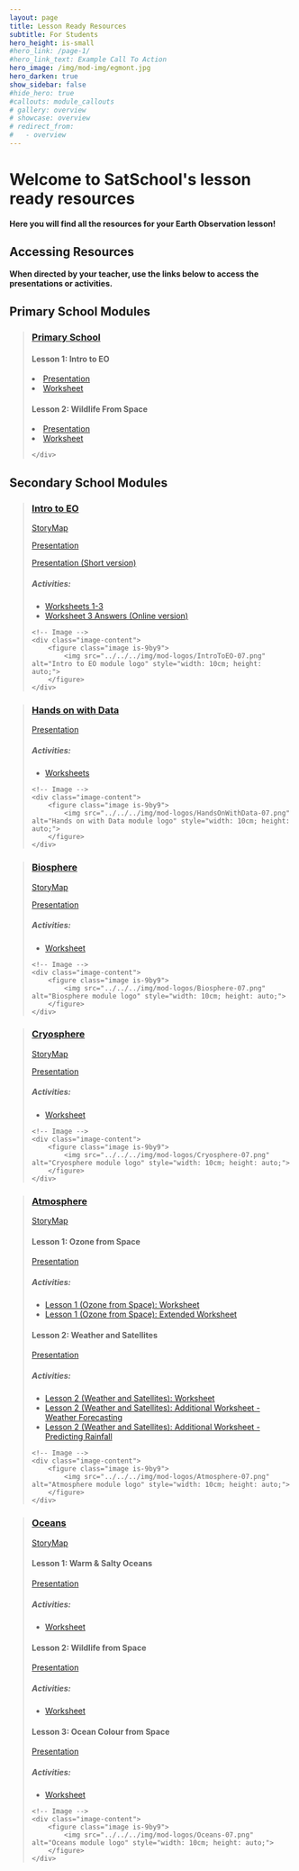 ```yaml
---
layout: page
title: Lesson Ready Resources
subtitle: For Students
hero_height: is-small
#hero_link: /page-1/
#hero_link_text: Example Call To Action
hero_image: /img/mod-img/egmont.jpg
hero_darken: true
show_sidebar: false
#hide_hero: true
#callouts: module_callouts
# gallery: overview
# showcase: overview
# redirect_from:
#   - overview
---
```


# Welcome to SatSchool's lesson ready resources

**Here you will find all the resources for your Earth Observation lesson!** 

## Accessing Resources

**When directed by your teacher, use the links below to access the presentations or activities.**

## Primary School Modules

> ### [Primary School](../primary)
> <div class="image-text-container">
>    <!-- Text beside the image -->
>    <div class="text-content">
>    <h4>Lesson 1: Intro to EO </h4>
>             <li><a href="https://docs.google.com/presentation/d/1ureLU8kI9oJfrPzbk7RMsr_XeF9_cU15VLcJDFDlTxY/edit#slide=id.p2" target="_blank">Presentation</a></li>
>             <li><a href="https://www.canva.com/design/DAGetxWbjWA/JqW7u9wQwFQ2jw8c07k9Ag/edit" target="_blank">Worksheet</a></li>
>    <h4>Lesson 2: Wildlife From Space </h4>
>             <li><a href="https://www.canva.com/design/DAF-Wyyj5TE/-aXwH3qDDUG_T8N1aLld_A/edit?utm_content=DAF-Wyyj5TE&utm_campaign=designshare&utm_medium=link2&utm_source=sharebutton" target="_blank">Presentation</a></li>
>             <li><a href="https://www.canva.com/design/DAF-XF_2cAI/v9T5twzqW3QfXkifhAcZcw/edit?utm_content=DAF-XF_2cAI&utm_campaign=designshare&utm_medium=link2&utm_source=sharebutton" target="_blank">Worksheet</a></li>
>
>     </div>
> </div>

## Secondary School Modules 


> ### [Intro to EO](../Intro-to-EO)
> <div class="image-text-container">
>    <!-- Text beside the image -->
>    <div class="text-content">
>    <p><a href="https://arcg.is/1GSKWv" target="_blank">StoryMap</a></p>
>    <p><a href="https://docs.google.com/presentation/d/1DtLDl2TF6vHQxkGdlKsbvcCGsKM3x7FU/edit?usp=drive_link&ouid=116366667872663722927&rtpof=true&sd=true" target="_blank">Presentation</a></p>
>    <p><a href="https://docs.google.com/presentation/d/1y7VpEH7wmustkRxZaiRHm4B2ekM5U4c-/edit?usp=drive_link&ouid=116366667872663722927&rtpof=true&sd=true" target="_blank">Presentation (Short version)</a></p>
>    <h5>Activities:</h5>
>    <ul>
>             <li><a href="https://drive.google.com/file/d/1CYdcIxZ_NVOaINRb0bN6G5d7j2uH0mJd/view?usp=drive_link" target="_blank">Worksheets 1-3</a></li>
>             <li><a href="https://drive.google.com/file/d/18hjEDDWA_MW_F0Un-K2QtWDLknSubqdB/view?usp=drive_link" target="_blank">Worksheet 3 Answers (Online version)</a></li>
>         </ul>
>     </div>
> 
>     <!-- Image -->
>     <div class="image-content">
>         <figure class="image is-9by9">
>             <img src="../../../img/mod-logos/IntroToEO-07.png" alt="Intro to EO module logo" style="width: 10cm; height: auto;">
>         </figure>
>     </div>
> </div>

> ### [Hands on with Data](../handson)
> <div class="image-text-container">
>     <!-- Text beside the image -->
>     <div class="text-content">
>         <p><a href="https://docs.google.com/presentation/d/11kRRyYCJRntA7tY4fS9biaRCce-22NBF/edit?usp=share_link&ouid=114457288916061015161&rtpof=true&sd=true" target="_blank">Presentation</a></p>
>         <h5>Activities:</h5>
>         <ul>
>             <li><a href="https://drive.google.com/file/d/1jmsxKvZRenApZbovJ7gcVZ4OL9QjxJZI/view?usp=drive_link" target="_blank">Worksheets</a></li>
>         </ul>
>     </div>
> 
>     <!-- Image -->
>     <div class="image-content">
>         <figure class="image is-9by9">
>             <img src="../../../img/mod-logos/HandsOnWithData-07.png" alt="Hands on with Data module logo" style="width: 10cm; height: auto;">
>         </figure>
>     </div>
> </div>

> ### [Biosphere](../biosphere)
> <div class="image-text-container">
>     <!-- Text beside the image -->
>     <div class="text-content">
>     <p><a href="https://storymaps.arcgis.com/stories/446d589226544403b86abb786829d5f8" target="_blank">StoryMap</a></p>
>         <p><a href="https://docs.google.com/presentation/d/10Zqdjepoa1leas8pHbDIWqscRMUMNHCY/edit?usp=drive_link&ouid=116366667872663722927&rtpof=true&sd=true" target="_blank">Presentation</a></p>
>         <h5>Activities:</h5>
>         <ul>
>             <li><a href="https://drive.google.com/file/d/1qPKLuVnBccUjokzKFIuqRkl6U6rME-Se/view?usp=drive_link" target="_blank">Worksheet</a></li>
>         </ul>
>     </div>
> 
>     <!-- Image -->
>     <div class="image-content">
>         <figure class="image is-9by9">
>             <img src="../../../img/mod-logos/Biosphere-07.png" alt="Biosphere module logo" style="width: 10cm; height: auto;">
>         </figure>
>     </div>
> </div>

> ### [Cryosphere](../cryosphere)
> <div class="image-text-container">
>     <!-- Text beside the image -->
>     <div class="text-content">
>     <p><a href="https://storymaps.arcgis.com/collections/48a40a6c28ff4996a42ee042d303012c" target="_blank">StoryMap</a></p>
>         <p><a href="https://docs.google.com/presentation/d/1dtb2tOwWzFPBsl-mg4xEfY1EUyouE5C3/edit?usp=drive_link&ouid=116366667872663722927&rtpof=true&sd=true">Presentation</a></p>
>         <h5>Activities:</h5>
>         <ul>
>             <li><a href="https://drive.google.com/file/d/1F_jnFgQiBT74XYYBvuLIVyrpplVOgiDm/view?usp=drive_link" target="_blank">Worksheet</a></li>
>         </ul>
>     </div>
> 
>     <!-- Image -->
>     <div class="image-content">
>         <figure class="image is-9by9">
>             <img src="../../../img/mod-logos/Cryosphere-07.png" alt="Cryosphere module logo" style="width: 10cm; height: auto;">
>         </figure>
>     </div>
> </div>

> ### [Atmosphere](../atmosphere)
> <div class="image-text-container">
>     <!-- Text beside the image -->
>     <div class="text-content">
>     <p><a href="https://storymaps.arcgis.com/collections/93319a7b7e144dbf852b10d74c44631d" target="_blank">StoryMap</a></p>
> <h4>Lesson 1: Ozone from Space</h4>
>         <p><a href="https://docs.google.com/presentation/d/1DLTnPd5Nfc72YSdxqKSuu8f5qXV-buiu/edit?usp=drive_link&ouid=116366667872663722927&rtpof=true&sd=true" target="_blank">Presentation</a></p>
>         <h5>Activities:</h5>
>         <ul>
>             <li><a href="https://drive.google.com/file/d/1ciLKUs51LYxGU9jT-XJ37glMDGvp2fP1/view?usp=drive_link" target="_blank">Lesson 1 (Ozone from Space): Worksheet</a></li>
>             <li><a href="https://drive.google.com/file/d/1xbjB11LprvZOjEBkklbQX34_wtFTM3Lv/view?usp=drive_link" target="_blank">Lesson 1 (Ozone from Space): Extended Worksheet</a></li>
>         </ul>
> <h4>Lesson 2: Weather and Satellites</h4>
>         <p><a href="https://docs.google.com/presentation/d/1ydZ-OuDBmPAXqeAsRV7rD-QL3AVtup7M/edit?usp=drive_link&ouid=116366667872663722927&rtpof=true&sd=true" target="_blank">Presentation</a></p>
>         <h5>Activities:</h5>
>         <ul>
>             <li><a href="https://drive.google.com/file/d/1pam8_cjvSZ467BOuelxN8cAnut1A0ikT/view?usp=drive_link" target="_blank">Lesson 2 (Weather and Satellites): Worksheet</a></li>
>             <li><a href="https://drive.google.com/file/d/1bxG1fLJGrjZsA0TypEmlLSW-SmjHpYWC/view?usp=drive_link" target="_blank">Lesson 2 (Weather and Satellites): Additional Worksheet - Weather Forecasting</a></li>
>             <li><a href="https://drive.google.com/file/d/1pam8_cjvSZ467BOuelxN8cAnut1A0ikT/view?usp=drive_link" target="_blank">Lesson 2 (Weather and Satellites): Additional Worksheet - Predicting Rainfall</a></li>
>         </ul>
>     </div>
> 
>     <!-- Image -->
>     <div class="image-content">
>         <figure class="image is-9by9">
>             <img src="../../../img/mod-logos/Atmosphere-07.png" alt="Atmosphere module logo" style="width: 10cm; height: auto;">
>         </figure>
>     </div>
> </div>

> ### [Oceans](../oceans)
> <div class="image-text-container">
>     <!-- Text beside the image -->
>     <div class="text-content">
>     <p><a href="https://storymaps.arcgis.com/collections/28dec9a0aacd40e6bf349547fdde4557" target="_blank">StoryMap</a></p>
> <h4>Lesson 1: Warm & Salty Oceans</h4>
>         <p><a href="https://docs.google.com/presentation/d/1Pkca-U2o0UB2A-2bigiK6uXHMPeZPpRR/edit?usp=drive_link&ouid=116366667872663722927&rtpof=true&sd=true" target="_blank">Presentation</a></p>
>         <h5>Activities:</h5>
>         <ul>
>             <li><a href="https://drive.google.com/file/d/1udwaNLFQw1-MpAKnp4aI45d8O58VOOgQ/view?usp=sharing" target="_blank">Worksheet</a></li>
>         </ul>
> <h4>Lesson 2: Wildlife from Space</h4>
>         <p><a href="https://docs.google.com/presentation/d/1j_Wee0PBfUrjDx0vVUnrb4a3KimSF4af/edit?usp=drive_link&ouid=116366667872663722927&rtpof=true&sd=true" target="_blank">Presentation</a></p>
>         <h5>Activities:</h5>
>         <ul>
>             <li><a href="https://drive.google.com/file/d/1ajKskwyoxjlkjc41x_GdYKOyDsNqIKKC/view?usp=drive_link" target="_blank">Worksheet</a></li>
>         </ul>
> <h4>Lesson 3: Ocean Colour from Space</h4>
>         <p><a href="https://docs.google.com/presentation/d/15xMtHjZnJDwnMLqClKEAC2PZI3s_xQ13/edit?usp=share_link&ouid=114457288916061015161&rtpof=true&sd=true" target="_blank">Presentation</a></p>
>         <h5>Activities:</h5>
>         <ul>
>             <li><a href="https://drive.google.com/file/d/1G0zhbEUkwV5UVLiYN8v2A_biB286x873/view?usp=drive_link" target="_blank">Worksheet</a></li>
>         </ul>
>     </div>
> 
>     <!-- Image -->
>     <div class="image-content">
>         <figure class="image is-9by9">
>             <img src="../../../img/mod-logos/Oceans-07.png" alt="Oceans module logo" style="width: 10cm; height: auto;">
>         </figure>
>     </div>
> </div>
